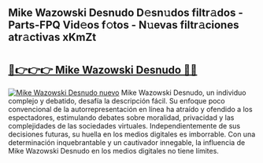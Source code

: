 ## Mike Wazowski Desnudo D𝚎sn𝚞dos filtr𝚊dos - Parts-FPQ Vid𝚎os f𝚘tos - N𝚞evas filtr𝚊ciones atr𝚊ctivas xKmZt

# <h2><a href="http://mb61yzw.tromn.icu/?c=Mike+Wazowski+Desnudo">🔗👉👉👉 Mike Wazowski Desnudo 🔗🔗</a></h2>

[![Mike Wazowski Desnudo nuevo](https://i.imgur.com/pEAQMta.gif)](http://mb61yzw.tromn.icu/?c=Mike+Wazowski+Desnudo)
Mike Wazowski Desnudo, un individuo complejo y debatido, desafía la descripción fácil. Su enfoque poco convencional de la autorrepresentación en línea ha atraído y ofendido a los espectadores, estimulando debates sobre moralidad, privacidad y las complejidades de las sociedades virtuales. Independientemente de sus decisiones futuras, su huella en los medios digitales es imborrable. Con una determinación inquebrantable y un cautivador innegable, la influencia de Mike Wazowski Desnudo en los medios digitales no tiene límites.
